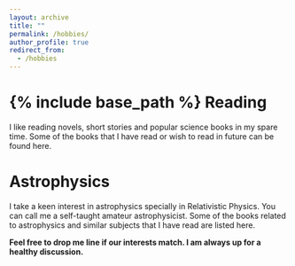 ```yaml
---
layout: archive
title: ""
permalink: /hobbies/
author_profile: true
redirect_from:
  - /hobbies
---
```


{% include base_path %}
Reading
======
I like reading novels, short stories and popular science books in my spare time. Some of the books that I have read or wish to read in future can be found <a href="https://avirupmandal.github.io/general-books/" style="text-decoration:none">here</a>.


Astrophysics
======
I take a keen interest in astrophysics specially in Relativistic Physics. You can call me a self-taught amateur astrophysicist. Some of the books related to astrophysics and similar subjects that I have read are listed <a href="https://avirupmandal.github.io/technical-books/" style="text-decoration:none">here</a>.


**Feel free to drop me line if our interests match. I am always up for a healthy discussion.** 